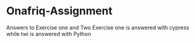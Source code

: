 # Onafriq-Assignment
Answers to Exercise one and Two
Exercise one is answered with cypress while twi is answered with Python
